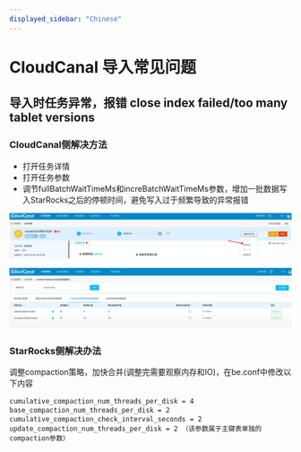 ```yaml
---
displayed_sidebar: "Chinese"
---
```


# CloudCanal 导入常见问题

## 导入时任务异常，报错 close index failed/too many tablet versions

### CloudCanal侧解决方法

- 打开任务详情
- 打开任务参数
- 调节fullBatchWaitTimeMs和increBatchWaitTimeMs参数，增加一批数据写入StarRocks之后的停顿时间，避免写入过于频繁导致的异常报错

![image.png](../../_assets/8.2.1.9-1.png)

![image.png](../../_assets/8.2.1.9-2.png)

### StarRocks侧解决办法

调整compaction策略，加快合并(调整完需要观察内存和IO)，在be.conf中修改以下内容

```properties
cumulative_compaction_num_threads_per_disk = 4
base_compaction_num_threads_per_disk = 2
cumulative_compaction_check_interval_seconds = 2
update_compaction_num_threads_per_disk = 2 （该参数属于主键表单独的compaction参数）
```
